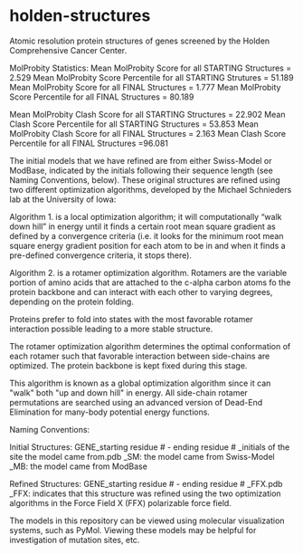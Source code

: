 holden-structures
=================
Atomic resolution protein structures of genes screened by the Holden Comprehensive Cancer Center.

MolProbity Statistics:
Mean MolProbity Score for all STARTING Structures = 2.529
Mean MolProbity Score Percentile for all STARTING Strutures = 51.189
Mean MolProbity Score for all FINAL Structures = 1.777
Mean MolProbity Score Percentile for all FINAL Structures = 80.189

Mean MolProbity Clash Score for all STARTING Structures = 22.902
Mean Clash Score Percentile for all STARTING Structures = 53.853
Mean MolProbity Clash Score for all FINAL Structures = 2.163
Mean Clash Score Percentile for all FINAL Structures =96.081


The initial models that we have refined are from either Swiss-Model or ModBase, indicated by the initials following their sequence length (see Naming Conventions, below).  These original structures are refined using two different optimization algorithms, developed by the Michael Schnieders lab at the University of Iowa:

  Algorithm 1. is a local optimization algorithm; it will computationally “walk down hill” in energy until it finds a certain root mean square gradient as defined by a convergence criteria (i.e. it looks for the minimum root mean square energy gradient position for each atom to be in and when it finds a pre-defined convergence criteria, it stops there).
  
  Algorithm 2. is a rotamer optimization algorithm. Rotamers are the variable portion of amino acids that are attached to the c-alpha carbon atoms fo the protein backbone and can interact with each other to varying degrees, depending on the protein folding.  
  
Proteins prefer to fold into states with the most favorable rotamer interaction possible leading to a more stable structure.

The rotamer optimization algorithm determines the optimal conformation of each rotamer such that favorable interaction between side-chains are optimized. The protein backbone is kept fixed during this stage.  

This algorithm is known as a global optimization algorithm since it can "walk" both "up and down hill" in energy. All side-chain rotamer permutations are searched using an advanced version of Dead-End Elimination for many-body potential energy functions.


Naming Conventions:

Initial Structures: GENE_starting residue # - ending residue # _initials of the site the model came from.pdb
_SM: the model came from Swiss-Model
_MB: the model came from ModBase

Refined Structures: GENE_starting residue # - ending residue # _FFX.pdb
_FFX: indicates that this structure was refined using the two optimization algorithms in the Force Field X (FFX) polarizable force field.

The models in this repository can be viewed using molecular visualization systems, such as PyMol.  Viewing these models may be helpful for investigation of mutation sites, etc. 
